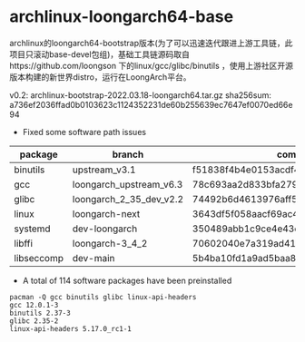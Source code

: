 # archlinux-loongarch64-base
archlinux的loongarch64-bootstrap版本(为了可以迅速迭代跟进上游工具链，此项目只滚动base-devel包组)，基础工具链源码取自https://github.com/loongson 下的linux/gcc/glibc/binutils ，使用上游社区开源版本构建的新世界distro，运行在LoongArch平台。

v0.2: archlinux-bootstrap-2022.03.18-loongarch64.tar.gz 
sha256sum: a736ef2036ffad0b0103623c1124352231de60b255639ec7647ef0070ed66e94

* Fixed some software path issues

| package | branch | commit hash | url |
| ---- | ---- | ---- | ---- |
| binutils | upstream_v3.1 | f51838f4b4e0153acdf4a9849c17675775577cda | https://github.com/loongson/binutils-gdb.git |
| gcc | loongarch_upstream_v6.3 | 78c693aa2d833bfa27907141ba8bf93123b45567 | https://github.com/loongson/gcc.git |
| glibc | loongarch_2_35_dev_v2.2 | 74492b6d4613976aff5a9091a93d6ed4407d70a9 | https://github.com/loongson/glibc.git |
| linux | loongarch-next | 3643df5f058aacf69ac4121f6882500e843b7a34 | https://github.com/loongson/linux.git |
| systemd | dev-loongarch | 350489abb1c9ce4e43dab54b7af7d1a1bfbfb3b8 | https://github.com/loongarch64/systemd.git |
| libffi | loongarch-3_4_2 | 70602040e7a319ad4131aad422d59a493bc65f18 | https://github.com/loongson/libffi.git |
| libseccomp | dev-main | 5b4ba10fd1a9ad5baa85ebecafd36c401a030788 |https://github.com/loongarch64/libseccomp.git |

* A total of 114 software packages have been preinstalled

```
pacman -Q gcc binutils glibc linux-api-headers
gcc 12.0.1-3
binutils 2.37-3
glibc 2.35-2
linux-api-headers 5.17.0_rc1-1
```



